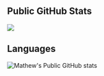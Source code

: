 ## Public GitHub Stats
<picture>
  <source
    srcset="https://github-readme-stats.vercel.app/api?username=mathewrtaylor&show_icons=true&theme=dark&rank_icon=github"
    media="(prefers-color-scheme: dark)"
  />
  <source
    srcset="https://github-readme-stats.vercel.app/api?username=mathewrtaylor&show_icons=true&rank_icon=github"
    media="(prefers-color-scheme: light), (prefers-color-scheme: no-preference)"
  />
  <img src="https://github-readme-stats.vercel.app/api?username=mathewrtaylor&show_icons=true&rank_icon=github" />
</picture>

## Languages
![Mathew's Public GitHub stats](https://github-readme-stats.vercel.app/api/top-langs/?username=mathewrtaylor&theme=shades-of-purple)